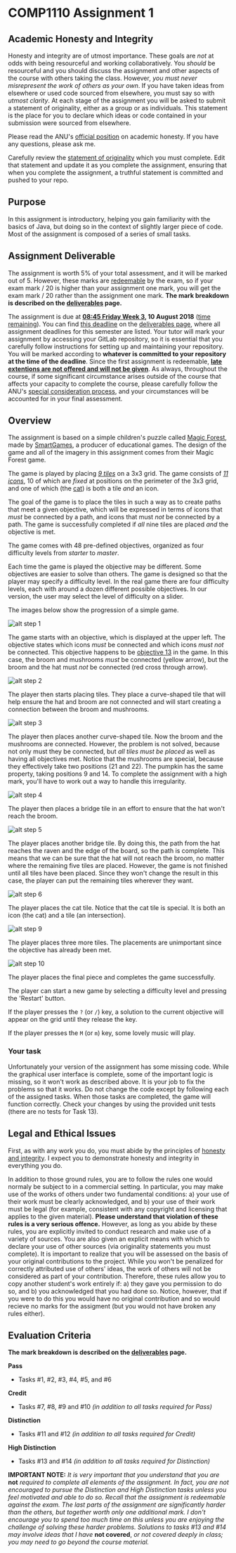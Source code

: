 # COMP1110 Assignment 1

## Academic Honesty and Integrity

Honesty and integrity are of utmost importance. These goals are *not* at odds
with being resourceful and working collaboratively. You *should* be resourceful
and you should discuss the assignment
and other aspects of the course with others taking the class. However, *you must
never misrepresent the work of others as your own*. If you have taken ideas from
elsewhere or used code sourced from elsewhere, you must say so with *utmost
clarity*. At each stage of the assignment you will be asked to submit a statement
of originality, either as a group or as individuals. This statement is the place
for you to declare which ideas or code contained in your submission were sourced
from elsewhere.

Please read the ANU's [official position](http://academichonesty.anu.edu.au/) on
academic honesty. If you have any questions, please ask me.

Carefully review the [statement of originality](originality.md) which you must
complete.  Edit that statement and update it as you complete the assignment,
ensuring that when you complete the assignment, a truthful statement is committed
and pushed to your repo.

## Purpose

In this assignment is introductory, helping you gain familiarity with the basics
of Java, but doing so in the context of slightly larger piece of code.  Most
of the assignment is composed of a series of small tasks.

## Assignment Deliverable

The assignment is worth 5% of your total assessment, and it will be marked out
of 5. However, these marks are [redeemable](https://cs.anu.edu.au/courses/comp1110/assessments/redeemable/) by the exam, so if your exam mark / 20
is higher than your assignment one mark, you will get the exam mark / 20 rather
than the assignment one mark. **The mark breakdown is described on the
[deliverables](https://cs.anu.edu.au/courses/comp1110/assessments/deliverables/#D1A) page.**

The assignment is due at **[08:45 Friday Week 3](https://www.timeanddate.com/worldclock/fixedtime.html?msg=Assignment+1+Due&iso=20180809T2245&p1=%253A), 10 August 2018** ([time remaining](https://www.timeanddate.com/countdown/generic?p0=1440&iso=20180809T2245&msg=Assignment%201%20Due)).
You can find [this deadline](https://cs.anu.edu.au/courses/comp1110/assessments/deliverables/#D1A)
on the [deliverables page](https://cs.anu.edu.au/courses/comp1110/assessments/deliverables/), where all assignment deadlines for this semester are
listed.
Your tutor will mark your assignment by accessing your GitLab repository, so it is essential that you carefully follow
instructions for setting up and maintaining your repository. You will be marked
according to **whatever is committed to your repository at the time of the deadline**.
Since the first assignment is redeemable, **[late extentions
are not offered and will not be given](https://cs.anu.edu.au/courses/comp1110/deadlines/)**. As always, throughout the course, if
some significant circumstance arises outside of the course that affects your capacity to complete the course, please carefully follow the ANU's [special consideration process](http://www.anu.edu.au/students/program-administration/assessments-exams/special-assessment-consideration), and your circumstances will be accounted for in your final assessment.

## Overview

The assignment is based on a simple children's puzzle called
[Magic Forest](http://www.smartgames.eu/en/smartgames/magic-forest),
made by [SmartGames](http://www.smartgames.eu), a producer of
educational games.  The design of the game and all of the imagery in
this assignment comes from their Magic Forest game.

The game is played by placing
[*9 tiles*](/../blob/master/src/comp1110/ass1/Tile.java) on a 3x3
grid.  The game consists of
[*11 icons*](/../blob/master/src/comp1110/ass1/Icon.java), 10 of which
are *fixed* at positions on the perimeter of the 3x3 grid, and one of
which (the
[cat](/../blob/master/src/comp1110/ass1/gui/assets/I.png))
is both a tile *and* an icon.

The goal of the game is to place the tiles in such a way as to create
paths that meet a given objective, which will be expressed in terms of
icons that *must* be connected by a path, and icons that must *not* be
connected by a path.   The game is successfully completed if *all* nine
tiles are placed *and* the objective is met.

The game comes with 48 pre-defined objectives, organized as four
difficulty levels from *starter* to *master*.

Each time the game is played the objective may be different.
Some objectives are easier to solve than others.   The game is designed so
that the player may specify a difficulty level.  In the real game there are 
four difficulty levels, each with around a dozen different possible objectives.
In our version, the user may select the level of difficulty on a slider.


The images below show the progression of a simple game.

![alt step 1](assets/step1.png)

The game starts with an objective, which is displayed at the upper
left.  The objective states which icons *must* be connected and which
icons *must not* be connected.  This objective happens to be
[objective 13](/../blob/master/src/comp1110/ass1/gui/assets/13.png) in
the game.  In this case, the broom and mushrooms *must* be connected
(yellow arrow), but the broom and the hat must *not* be connected (red
cross through arrow).

![alt step 2](assets/step2.png)

The player then starts placing tiles.   They place a curve-shaped tile that will
help ensure the hat and broom are not connected and will start creating a
connection between the broom and mushrooms.

![alt step 3](assets/step3.png)

The player then places another curve-shaped tile.   Now the broom and the
mushrooms are connected.   However, the problem is not solved, because
not only must they be connected, but *all tiles must be placed* as well
as having all objectives met.   Notice that the mushrooms are special,
because they effectively take two positions (21 and 22).  The pumpkin has
the same property, taking positions 9 and 14.  To complete the assignment
with a high mark, you'll have to work out a way to handle this irregularity.

![alt step 4](assets/step4.png)

The player then places a bridge tile in an effort to ensure that the hat
won't reach the broom.

![alt step 5](assets/step5.png)

The player places another bridge tile.  By doing this, the path from the
hat reaches the raven and the edge of the board, so the path is complete.
This means that we can be sure that the hat will not reach the broom,
no matter where the remaining five tiles are placed.   However, the game
is not finished until all tiles have been placed.   Since they won't change the
result in this case, the player can put the remaining tiles wherever they want.

![alt step 6](assets/step6.png)

The player places the cat tile.   Notice that the cat tile is special.   It is
both an icon (the cat) and a tile (an intersection).

![alt step 9](assets/step9.png)

The player places three more tiles.   The placements are unimportant
since the objective has already been met.

![alt step 10](assets/step10.png)

The player places the final piece and completes the game successfully.

The player can start a new game by selecting a difficulty level and
pressing the 'Restart' button.

If the player presses the `?` (or `/`) key, a solution to the current
objective will appear on the grid until they release the key.

If the player presses the `M` (or `m`) key, some lovely music will play.


### Your task

Unfortunately your version of the assignment has some missing code.
While the graphical user interface is complete, some of the important
logic is missing, so it won't work as described above.  It is your job
to fix the problems so that it works.  Do not change the code except
by following each of the assigned tasks.  When those tasks are
completed, the game will function correctly.  Check your changes by
using the provided unit tests (there are no tests for Task 13).

## Legal and Ethical Issues

First, as with any work you do, you must abide by the principles of
[honesty and integrity](https://cs.anu.edu.au/courses/comp1110/09-integrity/). I expect
you to demonstrate honesty and integrity in everything you do.

In addition to those ground rules, you are to follow the rules one would normaly
be subject to in a commercial setting. In particular, you may make use of the
works of others under two fundamental conditions: a) your use of their work must
be clearly acknowledged, and b) your use of their work must be legal (for example,
consistent with any copyright and licensing that applies to the given material).
**Please understand that violation of these rules is a very serious offence.**
However, as long as you abide by these rules, you are explicitly invited to
conduct research and make use of a variety of sources. You are also given an
explicit means with which to declare your use of other sources (via originality
statements you must complete). It is important to realize that you will be
assessed on the basis of your original contributions to the project. While you
won't be penalized for correctly attributed use of others' ideas, the work of
others will not be considered as part of your contribution. Therefore, these
rules allow you to copy another student's work entirely if: a) they gave you
permission to do so, and b) you acknowledged that you had done so. Notice,
however, that if you were to do this you would have no original contribution and
so would recieve no marks for the assigment (but you would not have broken any
rules either).
	
## Evaluation Criteria

**The mark breakdown is described on the
[deliverables](https://cs.anu.edu.au/courses/comp1110/assessments/deliverables/#D1A) page.**

<a name="p"></a>
**Pass**
* Tasks #1, #2, #3, #4, #5, and #6

<a name="cr"></a>
**Credit**
* Tasks #7, #8, #9 and #10 *(in addition to all tasks required for Pass)*

<a name="d"></a>
**Distinction**
* Tasks #11 and #12 *(in addition to all tasks required for Credit)*

<a name="hd"></a>
**High Distinction**
* Tasks #13 and #14 *(in addition to all tasks required for Distinction)*

**IMPORTANT NOTE:** *It is very important that you understand that you are* **not**
*required to complete all elements of the
assignment. In fact, you are not encouraged to pursue the Distinction and High
Distinction tasks unless you feel motivated and able to do so. Recall that the
assignment is redeemable against the exam. The last parts of the assignment are
significantly harder than the others, but together worth only one additional mark. I
don't encourage you to spend too much time on this unless you are enjoying the
challenge of solving these harder problems.  Solutions to tasks #13 and #14 may
involve ideas that I have* **not covered**, *or not covered deeply in class; you may
need to go beyond the course material.*
